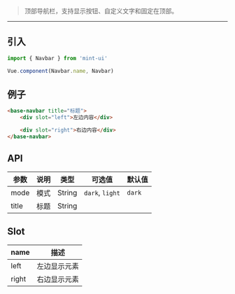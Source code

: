 > 顶部导航栏，支持显示按钮、自定义文字和固定在顶部。

-------------

## 引入

```javascript
import { Navbar } from 'mint-ui'

Vue.component(Navbar.name, Navbar)
```

## 例子

```html
<base-navbar title="标题">
    <div slot="left">左边内容</div>

    <div slot="right">右边内容</div>
</base-navbar>
```

## API

| 参数 | 说明 | 类型 | 可选值 | 默认值 |
|------|-------|---------|-------|--------|
| mode | 模式 | String | `dark`, `light` | `dark` |
| title | 标题 | String | |  |

## Slot

| name | 描述 |
|------|--------|
| left | 左边显示元素 |
| right | 右边显示元素 |
